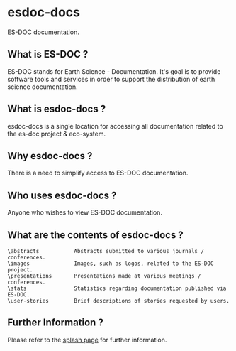 esdoc-docs
===============

ES-DOC documentation.


What is ES-DOC ?
--------------------------------------

ES-DOC stands for Earth Science - Documentation.  It's goal is to provide software tools and services in order to support the distribution of earth science documentation.


What is esdoc-docs ?
--------------------------------------

esdoc-docs is a single location for accessing all documentation related to the es-doc project & eco-system.


Why esdoc-docs ?
--------------------------------------

There is a need to simplify access to ES-DOC documentation. 


Who uses esdoc-docs ?
--------------------------------------

Anyone who wishes to view ES-DOC documentation.


What are the contents of esdoc-docs ?
--------------------------------------

    \abstracts           Abstracts submitted to various journals / conferences.
    \images           	 Images, such as logos, related to the ES-DOC project.
    \presentations       Presentations made at various meetings / conferences.
    \stats		         Statistics regarding documentation published via ES-DOC.
	\user-stories        Brief descriptions of stories requested by users.
    

Further Information ?
--------------------------------------

Please refer to the [splash page](http:es-doc.org) for further information.